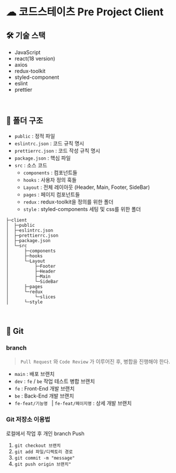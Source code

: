 # ☁︎ 코드스테이츠 Pre Project Client
## 🛠️ 기술 스택
- JavaScript
- react(18 version)
- axios
- redux-toolkit
- styled-component
- eslint
- prettier

<br>

## 📃 폴더 구조
- `public` : 정적 파일
- `eslintrc.json` : 코드 규칙 명시
- `prettierrc.json` : 코드 작성 규칙 명시
- `package.json` : 핵심 파일
- `src` : 소스 코드
  - `components` : 컴포넌트들
  - `hooks` : 사용자 정의 훅들
  - `Layout` : 전체 레이아웃 (Header, Main, Footer, SideBar)
  - `pages` : 페이지 컴포넌트들
  - `redux` : redux-toolkit을 정의를 위한 폴더
  - `style` : styled-components 세팅 및 css를 위한 폴더

```
├─client
│  ├─public
│  ├─eslintrc.json
│  ├─prettierrc.json
│  ├─package.json
│  └─src
│      ├─components
│      ├─hooks
│      └─Layout
│          ├─Footer
│          ├─Header
│          ├─Main
│          └─SideBar
│      ├─pages
│      └─redux
│          └─slices
│      └─style
```

<br>

## 🌱 Git
### branch
> `Pull Request` 와 `Code Review` 가 이루어진 후, 병합을 진행해야 한다.
- `main` : 배포 브랜치
- `dev` : `fe` / `be` 작업 테스트 병합 브랜치
- `fe` : Front-End 개발 브랜치
- `be` : Back-End 개발 브랜치
- `fe-feat/기능명 ` | `fe-feat/페이지명` : 상세 개발 브랜치 

### Git 저장소 이용법 
로컬에서 작업 후 개인 branch Push
1. `git checkout 브랜치 `
2. `git add 파일/디렉토리 경로`
3. `git commit -m "message"`
4. `git push origin 브랜치" `